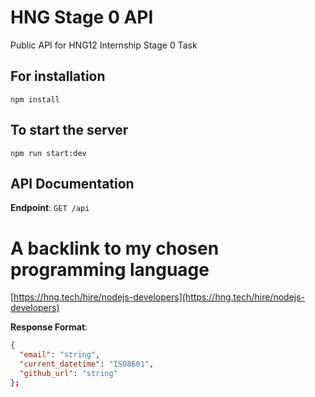 
# HNG Stage 0 API

Public API for HNG12 Internship Stage 0 Task

## For installation
`npm install`

## To start the server
`npm run start:dev`

## API Documentation

**Endpoint**: `GET /api`

# A backlink to my chosen programming language
[https://hng.tech/hire/nodejs-developers](https://hng.tech/hire/nodejs-developers)

**Response Format**:
```json
{
  "email": "string",
  "current_datetime": "ISO8601",
  "github_url": "string"
};
